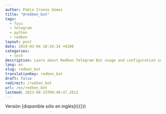 ```yaml
---
author: Pablo Iranzo Gómez
title: "@redken_bot"
tags:
  - foss
  - telegram
  - python
  - redken
layout: post
date: 2019-03-04 18:34:14 +0100
categories:
  - tech
description: Learn about Redken Telegram Bot usage and configuration settings.
lang: es
slug: redken_bot
translationKey: redken_bot
draft: false
redirect: /redken_bot
url: /es/redken_bot
lastmod: 2023-08-25T09:48:47.281Z
---
```


Versión [disponible sólo en inglés]({{<relref path="redken-en.md" lang="en">}})
